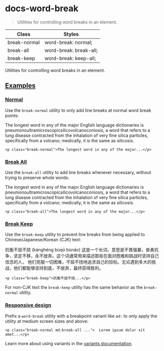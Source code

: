 # docs-word-break

> Utilities for controlling word breaks in an element.

| Class        | Styles                 |
| ------------ | ---------------------- |
| break-normal | word-break: normal;    |
| break-all    | word-break: break-all; |
| break-keep   | word-break: keep-all;  |

Utilities for controlling word breaks in an element.

## [Examples](#examples)

### [Normal](#normal)

Use the `break-normal` utility to only add line breaks at normal word break points:

The longest word in any of the major English language dictionaries is pneumonoultramicroscopicsilicovolcanoconiosis, a word that refers to a lung disease contracted from the inhalation of very fine silica particles, specifically from a volcano; medically, it is the same as silicosis.

    <p class="break-normal">The longest word in any of the major...</p>

### [Break All](#break-all)

Use the `break-all` utility to add line breaks whenever necessary, without trying to preserve whole words:

The longest word in any of the major English language dictionaries is pneumonoultramicroscopicsilicovolcanoconiosis, a word that refers to a lung disease contracted from the inhalation of very fine silica particles, specifically from a volcano; medically, it is the same as silicosis.

    <p class="break-all">The longest word in any of the major...</p>

### [Break Keep](#break-keep)

Use the `break-keep` utility to prevent line breaks from being applied to Chinese/Japanese/Korean (CJK) text:

抗衡不屈不挠 (kànghéng bùqū bùnáo) 这是一个长词，意思是不畏强暴，奋勇抗争，坚定不移，永不放弃。这个词通常用来描述那些在面对困难和挑战时坚持自己信念的人， 他们克服一切困难，不屈不挠地追求自己的目标。无论遇到多大的挑战，他们都能够坚持到底，不放弃，最终获得胜利。

    <p class="break-keep">抗衡不屈不挠...</p>

For non-CJK text the `break-keep` utility has the same behavior as the `break-normal` utility.

### [Responsive design](#responsive-design)

Prefix a `word-break` utility with a breakpoint variant like `md:` to only apply the utility at medium screen sizes and above:

    <p class="break-normal md:break-all ...">  Lorem ipsum dolor sit amet...</p>

Learn more about using variants in the [variants documentation](/docs/hover-focus-and-other-states).
